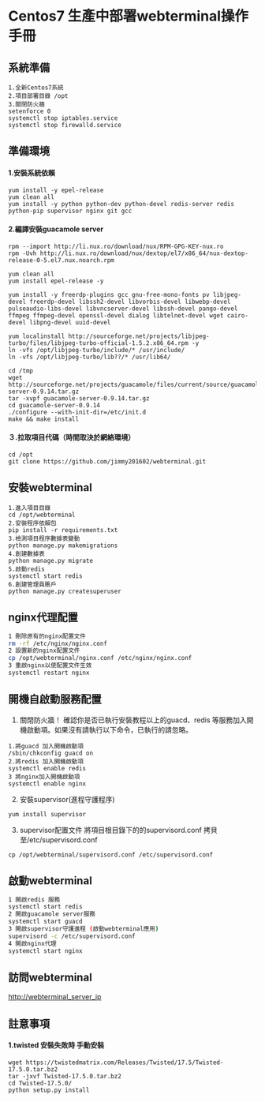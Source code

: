 # Centos7 生產中部署webterminal操作手冊

## 系統準備

```
1.全新Centos7系統
2.項目部署目錄 /opt
3.關閉防火牆
setenforce 0
systemctl stop iptables.service
systemctl stop firewalld.service
```

## 準備環境

#### 1.安裝系統依賴

```
yum install -y epel-release
yum clean all
yum install -y python python-dev python-devel redis-server redis python-pip supervisor nginx git gcc 
```

#### 2.編譯安裝guacamole server

```
rpm --import http://li.nux.ro/download/nux/RPM-GPG-KEY-nux.ro
rpm -Uvh http://li.nux.ro/download/nux/dextop/el7/x86_64/nux-dextop-release-0-5.el7.nux.noarch.rpm

yum clean all
yum install epel-release -y

yum install -y freerdp-plugins gcc gnu-free-mono-fonts pv libjpeg-devel freerdp-devel libssh2-devel libvorbis-devel libwebp-devel pulseaudio-libs-devel libvncserver-devel libssh-devel pango-devel ffmpeg ffmpeg-devel openssl-devel dialog libtelnet-devel wget cairo-devel libpng-devel uuid-devel

yum localinstall http://sourceforge.net/projects/libjpeg-turbo/files/libjpeg-turbo-official-1.5.2.x86_64.rpm -y
ln -vfs /opt/libjpeg-turbo/include/* /usr/include/
ln -vfs /opt/libjpeg-turbo/lib??/* /usr/lib64/

cd /tmp
wget http://sourceforge.net/projects/guacamole/files/current/source/guacamole-server-0.9.14.tar.gz
tar -xvpf guacamole-server-0.9.14.tar.gz
cd guacamole-server-0.9.14
./configure --with-init-dir=/etc/init.d
make && make install
```

#### ３.拉取項目代碼（時間取決於網絡環境）

```
cd /opt
git clone https://github.com/jimmy201602/webterminal.git
```

## 安裝webterminal 

```
1.進入項目目錄
cd /opt/webterminal
2.安裝程序依賴包
pip install -r requirements.txt
3.檢測項目程序數據表變動
python manage.py makemigrations
4.創建數據表
python manage.py migrate
5.啟動redis
systemctl start redis
6.創建管理員賬戶
python manage.py createsuperuser
```

## nginx代理配置
```sh
1 刪除原有的nginx配置文件
rm -rf /etc/nginx/nginx.conf
2 設置新的nginx配置文件
cp /opt/webterminal/nginx.conf /etc/nginx/nginx.conf
3 重啟nginx以使配置文件生效
systemctl restart nginx
```

## 開機自啟動服務配置

1. 關閉防火牆！ 確認你是否已執行安裝教程以上的guacd、redis 等服務加入開機啟動項。如果沒有請執行以下命令，已執行的請忽略。

```
1.將guacd 加入開機啟動項
/sbin/chkconfig guacd on
2.將redis 加入開機啟動項
systemctl enable redis
3 將nginx加入開機啟動項
systemctl enable nginx
```

2. 安裝supervisor(進程守護程序)

```
yum install supervisor
```

3. supervisor配置文件
將項目根目錄下的的supervisord.conf 拷貝至/etc/supervisord.conf
```
cp /opt/webterminal/supervisord.conf /etc/supervisord.conf
```
## 啟動webterminal
```sh
1 開啟redis 服務
systemctl start redis
2 開啟guacamole server服務
systemctl start guacd
3 開啟supervisor守護進程 (啟動webterminal應用)
supervisord -c /etc/supervisord.conf
4 開啟nginx代理
systemctl start nginx
```
## 訪問webterminal

[http://webterminal_server_ip](http://webterminal_server_ip)

## 註意事項

#### 1.twisted 安裝失敗時 手動安裝

```
wget https://twistedmatrix.com/Releases/Twisted/17.5/Twisted-17.5.0.tar.bz2
tar -jxvf Twisted-17.5.0.tar.bz2
cd Twisted-17.5.0/
python setup.py install
```
